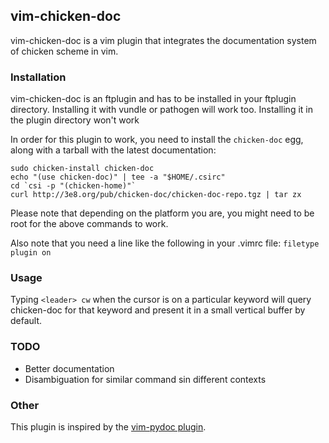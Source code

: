## vim-chicken-doc

vim-chicken-doc is a vim plugin that integrates the documentation system of
chicken scheme in vim.

### Installation

vim-chicken-doc is an ftplugin and has to be installed in your ftplugin
directory. Installing it with vundle or pathogen will work too. Installing
it in the plugin directory won't work

In order for this plugin to work, you need to install the `chicken-doc` egg,
along with a tarball with the latest documentation:

```
sudo chicken-install chicken-doc
echo "(use chicken-doc)" | tee -a "$HOME/.csirc"
cd `csi -p "(chicken-home)"`
curl http://3e8.org/pub/chicken-doc/chicken-doc-repo.tgz | tar zx
```

Please note that depending on the platform you are, you might need to be root
for the above commands to work.

Also note that you need a line like the following in your .vimrc file:
`filetype plugin on`

### Usage

Typing `<leader> cw` when the cursor is on a particular keyword will query
chicken-doc for that keyword and present it in a small vertical buffer by
default.

### TODO

- Better documentation
- Disambiguation for similar command sin different contexts

### Other

This plugin is inspired by the [vim-pydoc
plugin](https://github.com/fs111/pydoc.vim).
